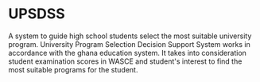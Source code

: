 # UPSDSS
A system to guide high school students select the most suitable university program.
University Program Selection Decision Support System works in accordance with the ghana education system.
It takes into consideration student examination scores in WASCE and student's interest to find the most suitable programs for the student.
